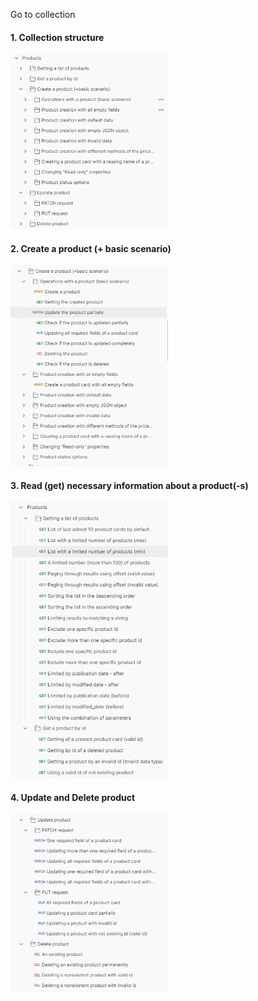 Go to collection <a href=""></a>

<h4>1. Collection structure</h4>

<img src="https://github.com/NikUrs/NikolayUrsalov/blob/09ffe6f44727d06a3a3d0aa1a19ea3e99cab297a/img/1.png" style="width: 50%;">


<h4>2. Create a product (+ basic scenario)</h4>

<img src="https://github.com/NikUrs/NikolayUrsalov/blob/9de4707c1bd67b619c87260a963b7bad65e67875/img/2.png" style="width: 50%;">

<h4>3. Read (get) necessary information about a product(-s)</h4>

<img src="https://github.com/NikUrs/NikolayUrsalov/blob/9de4707c1bd67b619c87260a963b7bad65e67875/img/3.png" style="width: 50%;">

<h4>4. Update and Delete product</h4>

<img src="https://github.com/NikUrs/NikolayUrsalov/blob/9de4707c1bd67b619c87260a963b7bad65e67875/img/4.png" style="width: 50%;">
